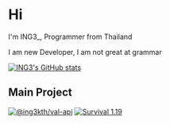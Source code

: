 # Hi

I'm ING3_, Programmer from Thailand

I am new Developer, I am not great at grammar

[![ING3's GitHub stats](https://github-readme-stats.vercel.app/api?username=KTNG-3&theme=tokyonight)](https://github.com/KTNG-3/KTNG-3)

## Main Project

[![@ing3kth/val-api](https://github-readme-stats.vercel.app/api/pin/?username=KTNG-3&repo=val-api&theme=tokyonight)](https://github.com/KTNG-3/val-api)
[![Survival 1.19](https://github-readme-stats.vercel.app/api/pin/?username=KTNG-3&repo=Ing-Project-Survival-1.19&theme=tokyonight)](https://github.com/KTNG-3/Ing-Project-Survival-1.19)
